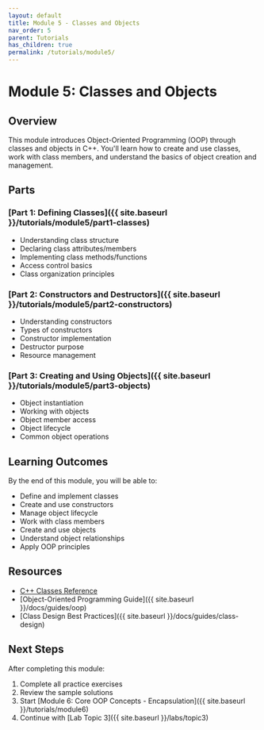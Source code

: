 ```yaml
---
layout: default
title: Module 5 - Classes and Objects
nav_order: 5
parent: Tutorials
has_children: true
permalink: /tutorials/module5/
---
```


# Module 5: Classes and Objects

## Overview
This module introduces Object-Oriented Programming (OOP) through classes and objects in C++. You'll learn how to create and use classes, work with class members, and understand the basics of object creation and management.

## Parts

### [Part 1: Defining Classes]({{ site.baseurl }}/tutorials/module5/part1-classes)
- Understanding class structure
- Declaring class attributes/members
- Implementing class methods/functions
- Access control basics
- Class organization principles

### [Part 2: Constructors and Destructors]({{ site.baseurl }}/tutorials/module5/part2-constructors)
- Understanding constructors
- Types of constructors
- Constructor implementation
- Destructor purpose
- Resource management

### [Part 3: Creating and Using Objects]({{ site.baseurl }}/tutorials/module5/part3-objects)
- Object instantiation
- Working with objects
- Object member access
- Object lifecycle
- Common object operations

## Learning Outcomes
By the end of this module, you will be able to:
- Define and implement classes
- Create and use constructors
- Manage object lifecycle
- Work with class members
- Create and use objects
- Understand object relationships
- Apply OOP principles

## Resources
- [C++ Classes Reference](https://en.cppreference.com/w/cpp/language/classes)
- [Object-Oriented Programming Guide]({{ site.baseurl }}/docs/guides/oop)
- [Class Design Best Practices]({{ site.baseurl }}/docs/guides/class-design)

## Next Steps
After completing this module:
1. Complete all practice exercises
2. Review the sample solutions
3. Start [Module 6: Core OOP Concepts - Encapsulation]({{ site.baseurl }}/tutorials/module6)
4. Continue with [Lab Topic 3]({{ site.baseurl }}/labs/topic3)
